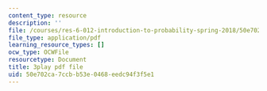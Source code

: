 ```yaml
---
content_type: resource
description: ''
file: /courses/res-6-012-introduction-to-probability-spring-2018/50e702ca7ccbb53e0468eedc94f3f5e1_NbYB0fiHoCs.pdf
file_type: application/pdf
learning_resource_types: []
ocw_type: OCWFile
resourcetype: Document
title: 3play pdf file
uid: 50e702ca-7ccb-b53e-0468-eedc94f3f5e1
---
```

